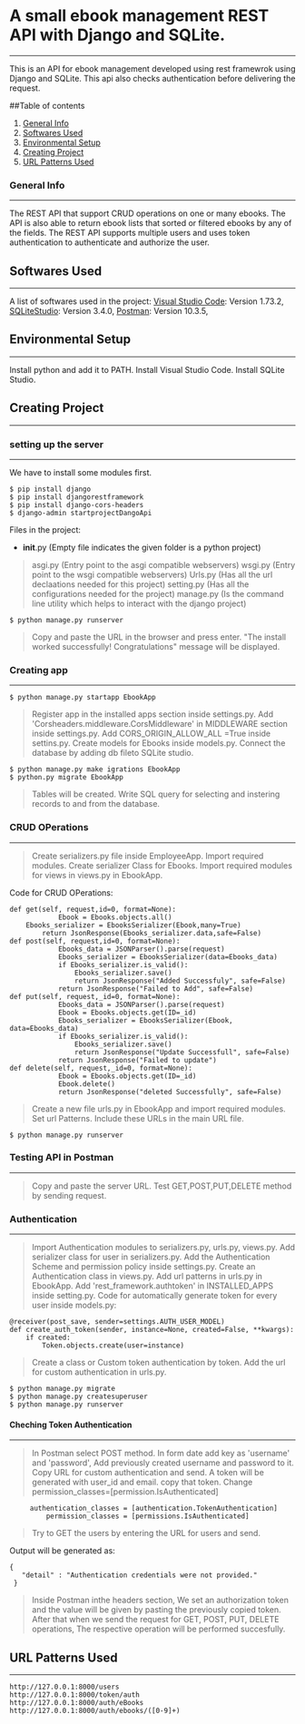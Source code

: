 # A small ebook management REST API with Django and SQLite.
***
This is an API for ebook management developed using rest framewrok using Django and SQLite. This api also checks authentication before delivering the request.

##Table of contents
1. [General Info](#general-info)
2. [Softwares Used](#softwares-used)
3. [Environmental Setup](#environmental-setup)
4. [Creating Project](#creating-project)
5. [URL Patterns Used](#url-patterns-used)

### General Info
***
The REST API that support CRUD operations on one or many ebooks. The API is also able to
return ebook lists that sorted or filtered ebooks by any of the fields.
The REST API supports multiple users and uses token authentication to authenticate and authorize the
user.

## Softwares Used
***
A list of softwares used in the project:
[Visual Studio Code](https://code.visualstudio.com/): Version 1.73.2,
[SQLiteStudio](https://sqlitestudio.pl/): Version 3.4.0,
[Postman](https://www.postman.com/): Version 10.3.5,

## Environmental Setup
***
Install python and add it to PATH.
Install Visual Studio Code.
Install SQLite Studio.

## Creating Project
***
### setting up the server
***
We have to install some modules first.
```
$ pip install django
$ pip install djangorestframework
$ pip install django-cors-headers
$ django-admin startprojectDangoApi
```
Files in the project:
* __init__.py (Empty file indicates the given folder is a python project)
>asgi.py (Entry point to the asgi compatible webservers)
>wsgi.py (Entry point to the wsgi compatible webservers)
>Urls.py (Has all the url declaations needed for this project)
>setting.py (Has all the configurations needed for the project)
>manage.py (Is the command line utility which helps to interact with the django project)

```
$ python manage.py runserver
```
>Copy and paste the URL in the browser and press enter.
>"The install worked successfully! Congratulations" message will be displayed.

### Creating app
***
```
$ python manage.py startapp EbookApp
```
>Register app in the installed apps section inside settings.py.
>Add 'Corsheaders.middleware.CorsMiddleware' in MIDDLEWARE section inside settings.py.
>Add CORS_ORIGIN_ALLOW_ALL =True inside settins.py.
>Create models for Ebooks inside models.py.
>Connect the database by adding db fileto SQLite studio.

```
$ python manage.py make igrations EbookApp
$ python.py migrate EbookApp
```
>Tables will be created.
>Write SQL query for selecting and instering records to and from the database.

### CRUD OPerations
***
>Create serializers.py file inside EmployeeApp.
>Import required modules.
>Create serializer Class for Ebooks.
>Import required modules for views in views.py in EbookApp.

Code for CRUD OPerations:
```
def get(self, request,id=0, format=None):
            Ebook = Ebooks.objects.all()
	Ebooks_serializer = EbooksSerializer(Ebook,many=True)
        return JsonResponse(Ebooks_serializer.data,safe=False)
def post(self, request,id=0, format=None):
            Ebooks_data = JSONParser().parse(request)
            Ebooks_serializer = EbooksSerializer(data=Ebooks_data)
            if Ebooks_serializer.is_valid():
                Ebooks_serializer.save()
                return JsonResponse("Added Successfuly", safe=False)
            return JsonResponse("Failed to Add", safe=False)
def put(self, request,_id=0, format=None):
            Ebooks_data = JSONParser().parse(request)
            Ebook = Ebooks.objects.get(ID=_id)
            Ebooks_serializer = EbooksSerializer(Ebook, data=Ebooks_data)
            if Ebooks_serializer.is_valid():
                Ebooks_serializer.save()
                return JsonResponse("Update Successfull", safe=False)
            return JsonResponse("Failed to update")
def delete(self, request,_id=0, format=None):
            Ebook = Ebooks.objects.get(ID=_id)
            Ebook.delete()
            return JsonResponse("deleted Successfully", safe=False)
```

>Create a new file urls.py in EbookApp and import required modules.
>Set url Patterns.
>Include these URLs in the main URL file.

```
$ python manage.py runserver
```

### Testing API in Postman
***
>Copy and paste the server URL.
>Test GET,POST,PUT,DELETE method by sending request.

### Authentication
***
>Import Authentication modules to serializers.py, urls.py, views.py.
>Add serializer class for user in serializers.py.
>Add the Authentication Scheme and permission policy inside settings.py.
>Create an Authentication class in views.py.
>Add url patterns in urls.py in EbookApp.
>Add 'rest_framework.authtoken' in INSTALLED_APPS inside setting.py.
Code for automatically generate token for every user inside models.py:
```
@receiver(post_save, sender=settings.AUTH_USER_MODEL)
def create_auth_token(sender, instance=None, created=False, **kwargs):
    if created:
        Token.objects.create(user=instance)
```
>Create a class or Custom token authentication by token.
>Add the url for custom authentication in urls.py.
```
$ python manage.py migrate
$ python manage.py createsuperuser
$ python manage.py runserver
```
#### Cheching Token Authentication
***
>In Postman select POST method.
>In form date add key as 'username' and 'password', Add previously created username and password to it.
>Copy URL for custom authentication and send.
>A token will be generated with user_id and email.
>copy that token.
>Change permission_classes=[permission.IsAuthenticated]
```
	 authentication_classes = [authentication.TokenAuthentication]
         permission_classes = [permissions.IsAuthenticated]
```
>Try to GET the users by entering the URL for users and send.
 
 Output will be generated as:

	{
	   "detail" : "Authentication credentials were not provided."
	 }

>Inside Postman inthe headers section, We set an authorization token and the value will be given by pasting the previously copied token.
>After that when we send the request for GET, POST, PUT, DELETE operations, The respective operation will be performed succesfully.

## URL Patterns Used
***
```
http://127.0.0.1:8000/users
http://127.0.0.1:8000/token/auth
http://127.0.0.1:8000/auth/eBooks
http://127.0.0.1:8000/auth/ebooks/([0-9]+)


